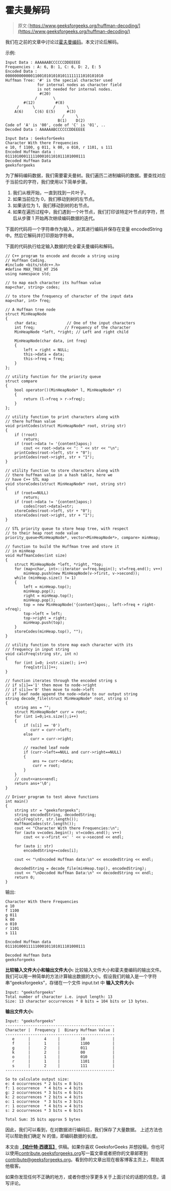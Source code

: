 # 霍夫曼解码

> 原文:[https://www.geeksforgeeks.org/huffman-decoding/](https://www.geeksforgeeks.org/huffman-decoding/)

我们在之前的文章中讨论过[霍夫曼编码](https://www.geeksforgeeks.org/greedy-algorithms-set-3-huffman-coding/)。本文讨论后解码。

示例:

```
Input Data : AAAAAABCCCCCCDDEEEEE
Frequencies : A: 6, B: 1, C: 6, D: 2, E: 5
Encoded Data : 
0000000000001100101010101011111111010101010
Huffman Tree: '#' is the special character used
              for internal nodes as character field
              is not needed for internal nodes. 
               #(20)
             /       \
        #(12)         #(8)
     /      \        /     \
    A(6)     C(6) E(5)     #(3)
                         /     \
                       B(1)    D(2)  
Code of 'A' is '00', code of 'C' is '01', ..
Decoded Data : AAAAAABCCCCCCDDEEEEE

Input Data : GeeksforGeeks
Character With there Frequencies
e 10, f 1100, g 011, k 00, o 010, r 1101, s 111
Encoded Huffman data :
01110100011111000101101011101000111
Decoded Huffman Data
geeksforgeeks

```

为了解码编码数据，我们需要霍夫曼树。我们遍历二进制编码的数据。要查找对应于当前位的字符，我们使用以下简单步骤。

1.  我们从根开始，一直到找到一片叶子。
2.  如果当前位为 0，我们移动到树的左节点。
3.  如果该位为 1，我们移动到树的右节点。
4.  如果在遍历过程中，我们遇到一个叶节点，我们打印该特定叶节点的字符，然后从步骤 1 开始再次继续编码数据的迭代。

下面的代码将一个字符串作为输入，对其进行编码并保存在变量 encodedString 中。然后它解码并打印原始字符串。

下面的代码执行给定输入数据的完全霍夫曼编码和解码。

```
// C++ program to encode and decode a string using
// Huffman Coding.
#include <bits/stdc++.h>
#define MAX_TREE_HT 256
using namespace std;

// to map each character its huffman value
map<char, string> codes;

// to store the frequency of character of the input data
map<char, int> freq;

// A Huffman tree node
struct MinHeapNode
{
    char data;             // One of the input characters
    int freq;             // Frequency of the character
    MinHeapNode *left, *right; // Left and right child

    MinHeapNode(char data, int freq)
    {
        left = right = NULL;
        this->data = data;
        this->freq = freq;
    }
};

// utility function for the priority queue
struct compare
{
    bool operator()(MinHeapNode* l, MinHeapNode* r)
    {
        return (l->freq > r->freq);
    }
};

// utility function to print characters along with
// there huffman value
void printCodes(struct MinHeapNode* root, string str)
{
    if (!root)
        return;
    if (root->data != '{content}apos;)
        cout << root->data << ": " << str << "\n";
    printCodes(root->left, str + "0");
    printCodes(root->right, str + "1");
}

// utility function to store characters along with
// there huffman value in a hash table, here we
// have C++ STL map
void storeCodes(struct MinHeapNode* root, string str)
{
    if (root==NULL)
        return;
    if (root->data != '{content}apos;)
        codes[root->data]=str;
    storeCodes(root->left, str + "0");
    storeCodes(root->right, str + "1");
}

// STL priority queue to store heap tree, with respect
// to their heap root node value
priority_queue<MinHeapNode*, vector<MinHeapNode*>, compare> minHeap;

// function to build the Huffman tree and store it
// in minHeap
void HuffmanCodes(int size)
{
    struct MinHeapNode *left, *right, *top;
    for (map<char, int>::iterator v=freq.begin(); v!=freq.end(); v++)
        minHeap.push(new MinHeapNode(v->first, v->second));
    while (minHeap.size() != 1)
    {
        left = minHeap.top();
        minHeap.pop();
        right = minHeap.top();
        minHeap.pop();
        top = new MinHeapNode('{content}apos;, left->freq + right->freq);
        top->left = left;
        top->right = right;
        minHeap.push(top);
    }
    storeCodes(minHeap.top(), "");
}

// utility function to store map each character with its
// frequency in input string
void calcFreq(string str, int n)
{
    for (int i=0; i<str.size(); i++)
        freq[str[i]]++;
}

// function iterates through the encoded string s
// if s[i]=='1' then move to node->right
// if s[i]=='0' then move to node->left
// if leaf node append the node->data to our output string
string decode_file(struct MinHeapNode* root, string s)
{
    string ans = "";
    struct MinHeapNode* curr = root;
    for (int i=0;i<s.size();i++)
    {
        if (s[i] == '0')
           curr = curr->left;
        else
           curr = curr->right;

        // reached leaf node
        if (curr->left==NULL and curr->right==NULL)
        {
            ans += curr->data;
            curr = root;
        }
    }
    // cout<<ans<<endl;
    return ans+'\0';
}

// Driver program to test above functions
int main()
{
    string str = "geeksforgeeks";
    string encodedString, decodedString;
    calcFreq(str, str.length());
    HuffmanCodes(str.length());
    cout << "Character With there Frequencies:\n";
    for (auto v=codes.begin(); v!=codes.end(); v++)
        cout << v->first <<' ' << v->second << endl;

    for (auto i: str)
        encodedString+=codes[i];

    cout << "\nEncoded Huffman data:\n" << encodedString << endl;

    decodedString = decode_file(minHeap.top(), encodedString);
    cout << "\nDecoded Huffman Data:\n" << decodedString << endl;
    return 0;
}
```

输出:

```
Character With there Frequencies
e 10
f 1100
g 011
k 00
o 010
r 1101
s 111

Encoded Huffman data 
01110100011111000101101011101000111

Decoded Huffman Data
geeksforgeeks

```

**比较输入文件大小和输出文件大小:**
比较输入文件大小和霍夫曼编码的输出文件。我们可以用一种简单的方法计算输出数据的大小。假设我们的输入是一个字符串“geeksforgeeks”，存储在一个文件 input.txt 中
**输入文件大小:**

```
Input: "geeksforgeeks"
Total number of character i.e. input length: 13
Size: 13 character occurrences * 8 bits = 104 bits or 13 bytes.

```

**输出文件大小:**

```
Input: "geeksforgeeks"
------------------------------------------------
Character |  Frequency |  Binary Huffman Value |
------------------------------------------------
   e      |      4     |         10            |
   f      |      1     |         1100          |   
   g      |      2     |         011           |
   k      |      2     |         00            |
   o      |      1     |         010           |
   r      |      1     |         1101          |
   s      |      2     |         111           |
------------------------------------------------

So to calculate output size:
e: 4 occurrences * 2 bits = 8 bits
f: 1 occurrence  * 4 bits = 4 bits
g: 2 occurrences * 3 bits = 6 bits
k: 2 occurrences * 2 bits = 4 bits
o: 1 occurrence  * 3 bits = 3 bits
r: 1 occurrence  * 4 bits = 4 bits
s: 2 occurrences * 3 bits = 6 bits

Total Sum: 35 bits approx 5 bytes

```

因此，我们可以看到，在对数据进行编码后，我们保存了大量数据。
上述方法也可以帮助我们确定 N 的值，即编码数据的长度。

本文由 **[【哈什特·西德瓦】](https://practice.geeksforgeeks.org/user-profile.php?user=Harshit%20Sidhwa)** 供稿。如果你喜欢 GeeksforGeeks 并想投稿，你也可以使用[contribute.geeksforgeeks.org](http://www.contribute.geeksforgeeks.org)写一篇文章或者把你的文章邮寄到 contribute@geeksforgeeks.org。看到你的文章出现在极客博客主页上，帮助其他极客。

如果你发现任何不正确的地方，或者你想分享更多关于上面讨论的话题的信息，请写评论。